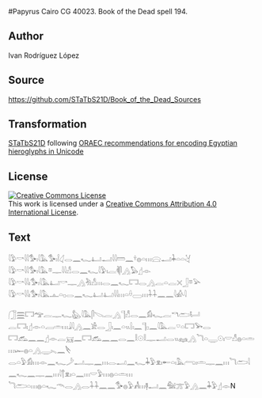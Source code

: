 #Papyrus Cairo CG 40023. Book of the Dead spell 194.

## Author 

Ivan Rodríguez López

## Source 

https://github.com/STaTbS21D/Book_of_the_Dead_Sources

## Transformation 

[STaTbS21D](https://statbs21d.github.io/) following [ORAEC recommendations for encoding Egyptian hieroglyphs in Unicode](https://github.com/oraec/recommendations-encoding-hieroglyphs)

## License 

<a rel="license" href="http://creativecommons.org/licenses/by/4.0/"><img alt="Creative Commons License" style="border-width:0" src="https://i.creativecommons.org/l/by/4.0/88x31.png" /></a><br />This work is licensed under a <a rel="license" href="http://creativecommons.org/licenses/by/4.0/">Creative Commons Attribution 4.0 International License</a>.

## Text 

<hiero><rubrum>𓇋𓅱𓎡𓇋𓇋𓅜𓏤𓇋𓅓</rubrum>𓅜𓏤𓌉𓋑𓂋𓈖𓆑𓂞𓂝𓇋𓇋𓏠𓈖𓍊𓐍𓏏𓏥𓈍𓂝𓇓𓏏𓏏𓋔<br>
<rubrum>𓇋𓅱𓎡𓇋𓇋𓅜𓏤𓇋𓅓</rubrum>𓎼𓊃𓇋𓇋𓀭𓂋𓈖𓆑𓇋𓅱𓏤𓐛𓌞𓋴𓂻𓅃𓊨𓁹<br>
<rubrum>𓇋𓅱𓎡𓇋𓇋𓏤𓅜𓏤𓇋𓅓</rubrum>𓂞𓎡𓊃𓂻𓀓𓀭𓏥𓂋𓈖𓆑𓉐𓂋𓂻𓐛𓏏𓐛𓏴𓃀𓎼𓅪<br>
<rubrum>𓇋𓅱𓎡𓇋𓇋𓏤𓅜𓏤𓇋𓅓</rubrum>𓊵𓏏𓊪𓂋𓈖𓆑𓂞𓂞𓇋𓇋𓏥𓏏𓏐𓈀𓏥𓇑𓇑𓈖𓈖𓇋𓀉𓇋<br>
<br>
𓃂𓈗𓉐<rubrum>𓅠𓐛𓊃𓆑𓅽𓇋𓅓</rubrum>𓋴𓌫𓐛𓂻𓊹𓀭𓂋𓈖𓀁𓆑𓐛𓎔𓂧𓂡<br>
𓐛𓉐𓏤𓊨𓁹𓏏𓐙𓏛𓏥𓇍𓇋𓂻𓈖𓀀𓂋𓃀𓏤𓈖𓏏𓏭𓍛𓏤𓈖𓊹𓊪𓈖𓇋𓅓𓐛𓎺𓏏𓉐𓅨𓂋<br>
𓉐𓃹𓈖𓈖𓊨𓁹𓐛𓄚𓈖𓉐𓃹𓈖𓈖𓂋𓈖𓎛𓇳𓎛𓊃𓂝𓂋𓏭𓈐𓂻𓆓𓏏𓇾𓇳𓏤𓎟𓀭𓐍𓏏𓏛𓏥𓆱𓐍𓏏𓂻𓇾𓏤𓈅𓈖𓌸<br>
𓂋𓏏𓅱𓀁𓏥𓁹𓈖𓆑𓌳𓂝𓊃𓈖𓏥𓂋𓂝𓈖𓆑𓇓𓅱𓁷𓏤𓄡𓏏𓏤𓅓𓂺𓏤𓏛𓊃𓈖𓏥<rubrum>𓆓𓂧𓇋𓈖𓆑𓈖𓊃𓈖𓏥</rubrum>𓇋𓐩𓁷𓏤𓏏𓈖𓏥𓎟𓅱𓏥𓐍𓏏𓏛𓏥<br>
<rubrum>𓆓𓂧𓏏𓏥𓐍𓏏𓆑𓄭𓂋𓂻𓂋𓇑𓇑𓈖𓈖</rubrum>𓅜𓐍𓅱𓀻𓏥𓊢𓂝𓈖𓅕𓊄𓅱𓂻𓈖𓇓𓅱𓊨𓁹N<br>
<br></hiero>